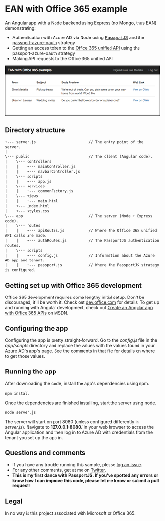 # EAN with Office 365 example

An Angular app with a Node backend using Express (no Mongo, thus EAN) demonstrating:

* Authentication with Azure AD via Node using [PassportJS]() and the [passport-azure-oauth]() strategy
* Getting an access token to the [Office 365 unified API]() using the passport-azure-oauth strategy
* Making API requests to the Office 365 unified API

![App screenshot](./screenshot.png)

## Directory structure
    +--- server.js                        // The entry point of the server.	           
    |
    \--- public                           // The client (Angular code).            
    |    \--- controllers
    |    |    +--- mainController.js
    |    |    +--- navbarController.js		
    |    \--- scripts
    |    |    +--- app.js				
    |    \--- services			
    |    |    +--- commonFactory.js					
    |    \--- views
    |    |    +--- main.html				
    |    +--- index.html
    |    +--- styles.css						
    \--- app                              // The server (Node + Express code).
    |    \--- routes
    |    |    +--- apiRoutes.js           // Where the Office 365 unified API calls are made.
    |    |    +--- authRoutes.js          // The PassportJS authentication routes.								
    |    \--- scripts
    |    |    +--- config.js              // Information about the Azure AD app and tenant.		
    |    |    +--- passport.js            // Where the PassportJS strategy is configured.

## Getting set up with Office 365 development
Office 365 development requires some lengthy initial setup. Don't be discouraged, it'll be worth it. Check out [dev.office.com](dev.office.com) for details. To get up and running with Angular development, check out [Create an Angular app with Office 365 APIs](https://msdn.microsoft.com/en-us/office/office365/howto/getting-started-Office-365-APIs?javascript) on MSDN.

## Configuring the app
Configuring the app is pretty straight-forward. Go to the *config.js* file in the *app/scripts* directory and replace the values with the values found in your Azure AD's app's page. See the comments in that file for details on where to get those values. 

## Running the app
After downloading the code, install the app's dependencies using npm.
  
```npm install```

Once the dependencies are finished installing, start the server using node.

```node server.js```

The server will start on port 8080 (unless configured differently in *server.js*). Navigate to **127.0.0.1:8080/** in your web browser to access the Angular application and then log in to Azure AD with credentials from the tenant you set up the app in.

## Questions and comments

* If you have any trouble running this sample, please [log an issue](https://github.com/martellaj/O365-EAN-Example/issues).
* For any other comments, get at me on [Twitter](http://www.twitter.com/martellaj).
* **This is my first dance with PassportJS. If you've spotted any errors or know how I can improve this code, please let me know or submit a pull request!**

## Legal

In no way is this project associated with Microsoft or Office 365. 